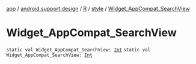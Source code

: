 [app](../../../index.md) / [android.support.design](../../index.md) / [R](../index.md) / [style](index.md) / [Widget_AppCompat_SearchView](./-widget_-app-compat_-search-view.md)

# Widget_AppCompat_SearchView

`static val Widget_AppCompat_SearchView: `[`Int`](https://kotlinlang.org/api/latest/jvm/stdlib/kotlin/-int/index.html)
`static val Widget_AppCompat_SearchView: `[`Int`](https://kotlinlang.org/api/latest/jvm/stdlib/kotlin/-int/index.html)